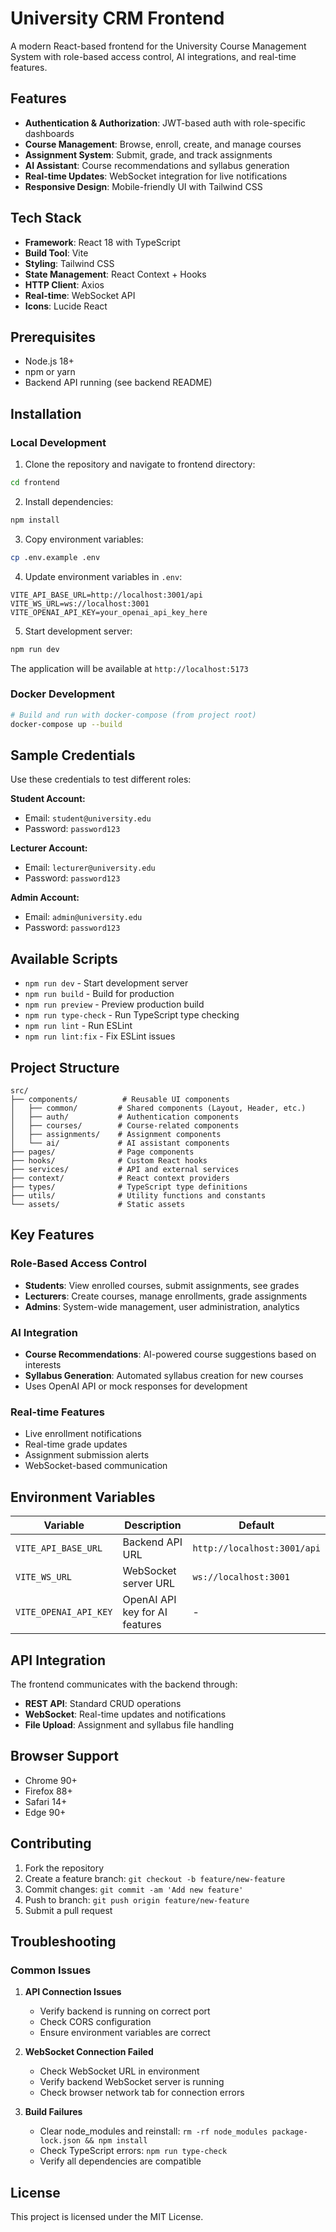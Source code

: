 # University CRM Frontend

A modern React-based frontend for the University Course Management System with role-based access control, AI integrations, and real-time features.

## Features

- **Authentication & Authorization**: JWT-based auth with role-specific dashboards
- **Course Management**: Browse, enroll, create, and manage courses
- **Assignment System**: Submit, grade, and track assignments
- **AI Assistant**: Course recommendations and syllabus generation
- **Real-time Updates**: WebSocket integration for live notifications
- **Responsive Design**: Mobile-friendly UI with Tailwind CSS

## Tech Stack

- **Framework**: React 18 with TypeScript
- **Build Tool**: Vite
- **Styling**: Tailwind CSS
- **State Management**: React Context + Hooks
- **HTTP Client**: Axios
- **Real-time**: WebSocket API
- **Icons**: Lucide React

## Prerequisites

- Node.js 18+
- npm or yarn
- Backend API running (see backend README)

## Installation

### Local Development

1. Clone the repository and navigate to frontend directory:

```bash
cd frontend
```

2. Install dependencies:

```bash
npm install
```

3. Copy environment variables:

```bash
cp .env.example .env
```

4. Update environment variables in `.env`:

```
VITE_API_BASE_URL=http://localhost:3001/api
VITE_WS_URL=ws://localhost:3001
VITE_OPENAI_API_KEY=your_openai_api_key_here
```

5. Start development server:

```bash
npm run dev
```

The application will be available at `http://localhost:5173`

### Docker Development

```bash
# Build and run with docker-compose (from project root)
docker-compose up --build
```

## Sample Credentials

Use these credentials to test different roles:

**Student Account:**

- Email: `student@university.edu`
- Password: `password123`

**Lecturer Account:**

- Email: `lecturer@university.edu`
- Password: `password123`

**Admin Account:**

- Email: `admin@university.edu`
- Password: `password123`

## Available Scripts

- `npm run dev` - Start development server
- `npm run build` - Build for production
- `npm run preview` - Preview production build
- `npm run type-check` - Run TypeScript type checking
- `npm run lint` - Run ESLint
- `npm run lint:fix` - Fix ESLint issues

## Project Structure

```
src/
├── components/          # Reusable UI components
│   ├── common/         # Shared components (Layout, Header, etc.)
│   ├── auth/           # Authentication components
│   ├── courses/        # Course-related components
│   ├── assignments/    # Assignment components
│   └── ai/             # AI assistant components
├── pages/              # Page components
├── hooks/              # Custom React hooks
├── services/           # API and external services
├── context/            # React context providers
├── types/              # TypeScript type definitions
├── utils/              # Utility functions and constants
└── assets/             # Static assets
```

## Key Features

### Role-Based Access Control

- **Students**: View enrolled courses, submit assignments, see grades
- **Lecturers**: Create courses, manage enrollments, grade assignments
- **Admins**: System-wide management, user administration, analytics

### AI Integration

- **Course Recommendations**: AI-powered course suggestions based on interests
- **Syllabus Generation**: Automated syllabus creation for new courses
- Uses OpenAI API or mock responses for development

### Real-time Features

- Live enrollment notifications
- Real-time grade updates
- Assignment submission alerts
- WebSocket-based communication

## Environment Variables

| Variable              | Description                    | Default                     |
| --------------------- | ------------------------------ | --------------------------- |
| `VITE_API_BASE_URL`   | Backend API URL                | `http://localhost:3001/api` |
| `VITE_WS_URL`         | WebSocket server URL           | `ws://localhost:3001`       |
| `VITE_OPENAI_API_KEY` | OpenAI API key for AI features | -                           |

## API Integration

The frontend communicates with the backend through:

- **REST API**: Standard CRUD operations
- **WebSocket**: Real-time updates and notifications
- **File Upload**: Assignment and syllabus file handling

## Browser Support

- Chrome 90+
- Firefox 88+
- Safari 14+
- Edge 90+

## Contributing

1. Fork the repository
2. Create a feature branch: `git checkout -b feature/new-feature`
3. Commit changes: `git commit -am 'Add new feature'`
4. Push to branch: `git push origin feature/new-feature`
5. Submit a pull request

## Troubleshooting

### Common Issues

1. **API Connection Issues**
   - Verify backend is running on correct port
   - Check CORS configuration
   - Ensure environment variables are correct

2. **WebSocket Connection Failed**
   - Check WebSocket URL in environment
   - Verify backend WebSocket server is running
   - Check browser network tab for connection errors

3. **Build Failures**
   - Clear node_modules and reinstall: `rm -rf node_modules package-lock.json && npm install`
   - Check TypeScript errors: `npm run type-check`
   - Verify all dependencies are compatible

## License

This project is licensed under the MIT License.
